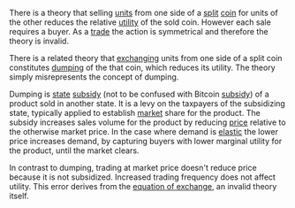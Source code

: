 There is a theory that selling [units](Glossary#unit) from one side of a [split](Glossary#split) [coin](Glossary#coin) for units of the other reduces the relative [utility](Glossary#utility) of the sold coin. However each sale requires a buyer. As a [trade](Glossary#trade) the action is symmetrical and therefore the theory is invalid. 

There is a related theory that [exchanging](Glossary#exchange) units from one side of a split coin constitutes [dumping](https://en.m.wikipedia.org/wiki/Dumping_(pricing_policy)) of the that coin, which reduces its utility. The theory simply misrepresents the concept of dumping.

Dumping is [state](Glossary#state) [subsidy](https://en.m.wikipedia.org/wiki/Subsidy) (not to be confused with Bitcoin [subsidy](Glossary#subsidy)) of a product sold in another state. It is a levy on the taxpayers of the subsidizing state, typically applied to establish [market](Glossary#market) share for the product. The subsidy increases sales volume for the product by reducing [price](Glossary#price) relative to the otherwise market price. In the case where demand is [elastic](https://en.m.wikipedia.org/wiki/Price_elasticity_of_demand) the lower price increases demand, by capturing buyers with lower marginal utility for the product, until the market clears.

In contrast to dumping, trading at market price doesn't reduce price because it is not subsidized. Increased trading frequency does not affect utility. This error derives from the [equation of exchange](https://mises.org/library/man-economy-and-state-power-and-market/html/p/1107), an invalid theory itself.